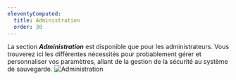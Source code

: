 ```yaml
---
eleventyComputed:
  title: Administration
  order: 30
---
```

La section ***Administration*** est disponible que pour les administrateurs. Vous trouverez ici les différentes nécessités pour probablement gérer et personnaliser vos paramètres, allant de la gestion de la sécurité au système de sauvegarde.
![Administration](https://cdnweb.devolutions.net/docs/fr/server/ServerOp8029.png)

